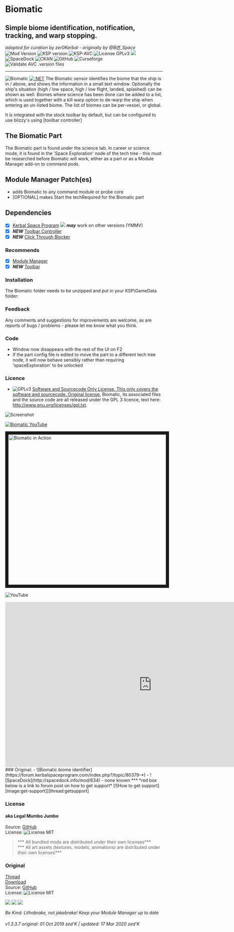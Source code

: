 <!-- Readme.md v1.1.1.3
Biomatic (BIO)
created: 11 Aug 2018
updated: 03 Feb 2020 -->

<!-- Download on SpaceDock or Github or Curseforge. Also available on CKAN. -->

# Biomatic
## Simple biome identification, notification, tracking, and warp stopping. <br>
*adopted for curation by zer0Kerbal - originally by @Biff_Space*  
![Mod Version][shield:mod:latest] 
![KSP version][shield:ksp] ![KSP-AVC][shield:kspavc] ![License GPLv3][shield:license] ![][LOGO:gplv3]   
![SpaceDock][shield:spacedock] ![CKAN][shield:ckan] ![GitHub][shield:github] ![Curseforge][shield:curseforge]  
![Validate AVC .version files][shield:avcvalid]  
***
![Biomatic][IMG:hero:0]
[![.NET](https://github.com/zer0Kerbal/Biomatic/actions/workflows/dotnet.yml/badge.svg)](https://github.com/zer0Kerbal/Biomatic/actions/workflows/dotnet.yml)
The Biomatic sensor identifies the biome that the ship is in / above, and shows the information in a small text window. Optionally the ship's situation (high / low space, high / low flight, landed, splashed) can be shown as well. Biomes where science has been done can be added to a list, which is used together with a kill warp option to de-warp the ship when entering an un-listed biome. The list of biomes can be per-vessel, or global.

It is integrated with the stock toolbar by default, but can be configured to use blizzy's using [toolbar controller]

## The Biomatic Part

The Biomatic part is found under the science tab. In career or science mode, it is found in the 'Space Exploration' node of the tech tree - this must be researched before Biomatic will work, either as a part or as a Module Manager add-on to command pods.

## Module Manager Patch(es)
- adds Biomatic to any command module or probe core
- [OPTIONAL] makes Start the techRequired for the Biomatic part 

## Dependencies
- [x] [Kerbal Space Program][KSP:website] [![][shield:ksp]][KSP:website] ***may*** work on other versions (YMMV)
- [x] ***NEW*** [Toolbar Controller][thread:toolbarcontroller]
- [x] ***NEW*** [Click Through Blocker][thread:clickthroughblocker]

### Recommends
- [x] [Module Manager][thread:mm]
- [x] ***NEW*** [Toolbar][thread:toolbar]

### Installation 

The Biomatic folder needs to be unzipped and put in your KSP\GameData folder:

### Feedback

Any comments and suggestions for improvements are welcome, as are reports of bugs / problems - please let me know what you think.

### Code

- Window now disappears with the rest of the UI on F2
- If the part config file is edited to move the part to a different tech tree node, it will now behave sensibly rather than requiring 'spaceExploration' to be unlocked

### Licence
- ![GPLv3](https://www.gnu.org/graphics/gplv3-or-later-sm.png) [Software and Sourcecode Only License. This only covers the software and sourcecode. Original license.](https://www.gnu.org/licenses/gpl-3.0.html)
Biomatic, its associated files and the source code are all released under the GPL 3 licence, text here: http://www.gnu.org/licenses/gpl.txt.

![Screenshot](https://i.imgur.com/TrdnPPU.jpg)

[![Biomatic YouTube](http://img.youtube.com/vi/D3lBi38pTjU/0.jpg)](http://www.youtube.com/watch?v=D3lBi38pTjU "Biomatic in Action")

<a href="http://www.youtube.com/watch?feature=player_embedded&v=D3lBi38pTjU
" target="_blank"><img src="http://img.youtube.com/vi/D3lBi38pTjU/0.jpg" 
alt="Biomatic in Action" width="640" height="480" border="10" /></a>

![YouTube](https://youtu.be/D3lBi38pTjU)

<iframe width="935" height="527" src="https://www.youtube.com/embed/D3lBi38pTjU" frameborder="0" allow="accelerometer; autoplay; encrypted-media; gyroscope; picture-in-picture" allowfullscreen></iframe>
### Original:
- ![Biomatic biome identifier](https://forum.kerbalspaceprogram.com/index.php?/topic/80379-*)
- ![SpaceDock](http://spacedock.info/mod/634)
- none known
***  
*red box below is a link to forum post on how to get support*  
[![How to get support][image:get-support]][thread:getsupport]

### License
#### aka Legal Mumbo Jumbo
Source: [GitHub][MOD:github:repo]  
License: ![License MIT][shield:license]  
> *** All bundled mods are distributed under their own licenses***<br>
> *** All art assets (textures, models, animations) are distributed under their own licenses*** 
### Original
[Thread][MOD:original:thread]  
[Download][MOD:original:download]  
Source: [GitHub][MOD:original:source]  
License: ![License MIT][shield:license]  
<!-- graphical links to downloads -->
[![][image:rel-github]][MOD:rel-github] [![][image:rel-spacedock]][MOD:rel-spacedock] [![][image:rel-curseforge]][MOD:rel-curseforge]  

*Be Kind: Lithobrake, not jakebrake! Keep your Module Manager up to date*

###### v1.3.3.7 original: 01 Oct 2019 zed'K | updated: 17 Mar 2020 zed'K

[MOD:license]:      https://github.com/zer0Kerbal/Biomatic/blob/master/LICENSE
[MOD:contributing]: https://github.com/zer0Kerbal/Biomatic/blob/master/.github/CONTRIBUTING.md
[MOD:issues]:       https://github.com/zer0Kerbal/Biomatic/issues
[MOD:wiki]:         https://github.com/zer0Kerbal/Biomatic/
[MOD:known]:        https://github.com/zer0Kerbal/Biomatic/wiki/Known-Issues
[MOD:forum]:        https://forum.kerbalspaceprogram.com/index.php?/topic/191426-*
[MOD:github:repo]:  https://github.com/zer0Kerbal/Biomatic/
[MOD:changelog]:    https://github.com/zer0Kerbal/Biomatic/Changelog.cfg
<!--- original mod stuff -->
[MOD:original:source]: http://spacedock.info/mod/634/Biomatic
[MOD:original:thread]: https://forum.kerbalspaceprogram.com/index.php?/topic/80379-*
[MOD:original:download]: http://spacedock.info/mod/634/Biomatic

[KSP:website]: http://kerbalspaceprogram.com/
[LOGO:gplv3]: https://i.postimg.cc/90kCDs7K/gplv3-48x17.png

[MOD:rel-github]: https://github.com/zer0Kerbal/Biomatic/releases/latest "GitHub"
[MOD:rel-spacedock]: http://spacedock.info/mod/634
[MOD:rel-curseforge]: https://www.curseforge.com/kerbal/ksp-mods/biomatic
[MOD:rel-ckan]: http://forum.kerbalspaceprogram.com/index.php?/topic/90246-*

[image:rel-github]:     https://i.imgur.com/RE4Ppr9.png
[image:rel-spacedock]:  https://i.imgur.com/m0a7tn2.png
[image:rel-curseforge]: https://i.postimg.cc/RZNyB5vP/Download-On-Curse.png
[image:get-support]:    https://i.postimg.cc/vHP6zmrw/image.png

[image:rel-ckan]:  https://i.postimg.cc/x8XSVg4R/sj507JC.png
[image:changelog]: https://i.postimg.cc/qM9p4V0C/changelog.png
[image:source]:    https://i.postimg.cc/tJ8GqW0H/source.png

[image:rel-github-sm]:     https://i.postimg.cc/1XXy5yfD/github.png
[image:rel-spacedock-sm]:  https://i.postimg.cc/DZ22Hrhj/spacedock.png
[image:rel-curseforge-sm]: https://i.postimg.cc/ZRVTSWKT/UVVt0OP.png
  
[shield:mod:latest]: https://img.shields.io/github/v/release/zer0Kerbal/Biomatic?include_prereleases?style=plastic
[shield:mod]: https://img.shields.io/endpoint?url=https://raw.githubusercontent.com/zer0Kerbal/Biomatic/master/json/mod.json
[shield:ksp]: https://img.shields.io/endpoint?url=https://raw.githubusercontent.com/zer0Kerbal/Biomatic/master/json/ksp.json
[shield:license]: https://img.shields.io/endpoint?url=https://raw.githubusercontent.com/zer0Kerbal/Biomatic/master/json/license.json
[shield:kspavc]:     https://img.shields.io/badge/KSP-AVC--supported-brightgreen.svg?style=plastic
[shield:spacedock]:  https://img.shields.io/badge/SpaceDock-listed-blue.svg?style=plastic
[shield:ckan]:       https://img.shields.io/badge/CKAN-Indexed-blue.svg?style=plastic
[shield:github]:     https://img.shields.io/badge/Github-Indexed-blue.svg?style=plastic&logo=github
[shield:curseforge]: https://img.shields.io/badge/CurseForge-listed-blue.svg?style=plastic
[shield:avcvalid]:    https://github.com/zer0Kerbal/Biomatic/workflows/Validate%20AVC%20.version%20files/badge.svg

[thread:mm]: http://forum.kerbalspaceprogram.com/index.php?/topic/50533-*
[thread:mc]: https://forum.kerbalspaceprogram.com/index.php?/topic/178484-*
[thread:kcl]: https://forum.kerbalspaceprogram.com/index.php?/topic/179207-*
[thread:sr]: https://forum.kerbalspaceprogram.com/index.php?/topic/179306-*
[thread:kct]: https://forum.kerbalspaceprogram.com/index.php?/topic/182877-*

[thread:toolbarcontroller]:   https://forum.kerbalspaceprogram.com/index.php?/topic/169509-*
[thread:clickthroughblocker]: https://forum.kerbalspaceprogram.com/index.php?/topic/170747-*
[thread:toolbar]:             https://forum.kerbalspaceprogram.com/index.php?/topic/161857-*

[thread:tweakscale]:           https://forum.kerbalspaceprogram.com/index.php?/topic/179030-*
[thread:Community Resource Pack]: http://forum.kerbalspaceprogram.com/index.php?/topic/83007-*
[thread:getsupport]: https://forum.kerbalspaceprogram.com/index.php?/topic/83212-*

[LINK:magico13]:       https://forum.kerbalspaceprogram.com/index.php?/profile/73338-magico13/
[LINK:severedsolo]:    https://forum.kerbalspaceprogram.com/index.php?/profile/80345-severedsolo/
[LINK:linuxgurugamer]: https://forum.kerbalspaceprogram.com/index.php?/profile/129964-linuxgurugamer/
[LINK:siriussame]:     https://forum.kerbalspaceprogram.com/index.php?/profile/116426-siriussam/
[LINK:enneract]:       https://forum.kerbalspaceprogram.com/index.php?/profile/56759-enneract/
[LINK:pehvbot]:               https://forum.kerbalspaceprogram.com/index.php?/profile/182810-pehvbot/
[LINK:zer0Kerbal]:     https://forum.kerbalspaceprogram.com/index.php?/profile/190933-zer0kerbal/

[IMG:hero:0]: https://spacedock.info/content/BiffSpace_2144/Biomatic/Biomatic-1462190469.105298.jpg "Biomatic"
[IMG:hero:1]: https://

<!--
this file: GPLv2 BY
zer0Kerbal-->
